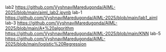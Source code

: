 lab2 https://github.com/VyshnaviMaredugonda/AIML-2025/blob/main/aiml_lab2.ipynb
lab-1 https://github.com/VyshnaviMaredugonda/AIML-2025/blob/main/lab1_aiml
lab-3 https://github.com/VyshnaviMaredugonda/AIML-2025/blob/main/A*%20algorithm
https://github.com/VyshnaviMaredugonda/AIML-2025/blob/main/KNN
lab-5 https://github.com/VyshnaviMaredugonda/AIML-2025/blob/main/logistic%20Regression
